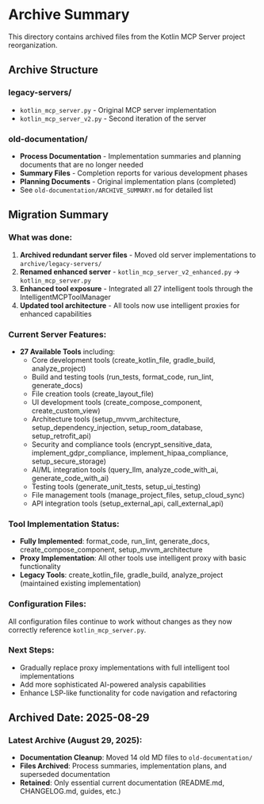 # Archive Summary

This directory contains archived files from the Kotlin MCP Server project reorganization.

## Archive Structure

### legacy-servers/
- `kotlin_mcp_server.py` - Original MCP server implementation
- `kotlin_mcp_server_v2.py` - Second iteration of the server

### old-documentation/
- **Process Documentation** - Implementation summaries and planning documents that are no longer needed
- **Summary Files** - Completion reports for various development phases
- **Planning Documents** - Original implementation plans (completed)
- See `old-documentation/ARCHIVE_SUMMARY.md` for detailed list

## Migration Summary

### What was done:
1. **Archived redundant server files** - Moved old server implementations to `archive/legacy-servers/`
2. **Renamed enhanced server** - `kotlin_mcp_server_v2_enhanced.py` → `kotlin_mcp_server.py`
3. **Enhanced tool exposure** - Integrated all 27 intelligent tools through the IntelligentMCPToolManager
4. **Updated tool architecture** - All tools now use intelligent proxies for enhanced capabilities

### Current Server Features:
- **27 Available Tools** including:
  - Core development tools (create_kotlin_file, gradle_build, analyze_project)
  - Build and testing tools (run_tests, format_code, run_lint, generate_docs)
  - File creation tools (create_layout_file)
  - UI development tools (create_compose_component, create_custom_view)
  - Architecture tools (setup_mvvm_architecture, setup_dependency_injection, setup_room_database, setup_retrofit_api)
  - Security and compliance tools (encrypt_sensitive_data, implement_gdpr_compliance, implement_hipaa_compliance, setup_secure_storage)
  - AI/ML integration tools (query_llm, analyze_code_with_ai, generate_code_with_ai)
  - Testing tools (generate_unit_tests, setup_ui_testing)
  - File management tools (manage_project_files, setup_cloud_sync)
  - API integration tools (setup_external_api, call_external_api)

### Tool Implementation Status:
- **Fully Implemented**: format_code, run_lint, generate_docs, create_compose_component, setup_mvvm_architecture
- **Proxy Implementation**: All other tools use intelligent proxy with basic functionality
- **Legacy Tools**: create_kotlin_file, gradle_build, analyze_project (maintained existing implementation)

### Configuration Files:
All configuration files continue to work without changes as they now correctly reference `kotlin_mcp_server.py`.

### Next Steps:
- Gradually replace proxy implementations with full intelligent tool implementations
- Add more sophisticated AI-powered analysis capabilities
- Enhance LSP-like functionality for code navigation and refactoring

## Archived Date: 2025-08-29

### Latest Archive (August 29, 2025):
- **Documentation Cleanup**: Moved 14 old MD files to `old-documentation/`
- **Files Archived**: Process summaries, implementation plans, and superseded documentation
- **Retained**: Only essential current documentation (README.md, CHANGELOG.md, guides, etc.)
